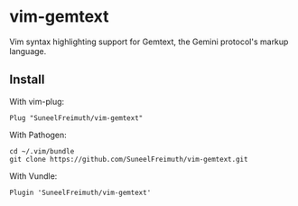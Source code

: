 # vim-gemtext
Vim syntax highlighting support for Gemtext, the Gemini protocol's markup language.

## Install

With vim-plug:
```vim
Plug "SuneelFreimuth/vim-gemtext"
```
With Pathogen:
```shell
cd ~/.vim/bundle
git clone https://github.com/SuneelFreimuth/vim-gemtext.git
```
With Vundle:
```
Plugin 'SuneelFreimuth/vim-gemtext'
```
